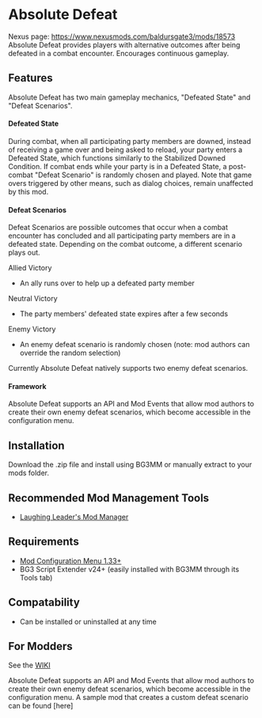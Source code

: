 # Absolute Defeat
Nexus page: https://www.nexusmods.com/baldursgate3/mods/18573
Absolute Defeat provides players with alternative outcomes after being defeated in a combat encounter. Encourages continuous gameplay.

## Features

Absolute Defeat has two main gameplay mechanics, "Defeated State" and "Defeat Scenarios".

#### Defeated State

During combat, when all participating party members are downed, instead of receiving a game over and being asked to reload, your party enters a Defeated State, which functions similarly to the Stabilized Downed Condition. If combat ends while your party is in a Defeated State, a post-combat "Defeat Scenario" is randomly chosen and played. Note that game overs triggered by other means, such as dialog choices, remain unaffected by this mod.

#### Defeat Scenarios

Defeat Scenarios are possible outcomes that occur when a combat encounter has concluded and all participating party members are in a defeated state. Depending on the combat outcome, a different scenario plays out.

Allied Victory
- An ally runs over to help up a defeated party member

Neutral Victory
- The party members' defeated state expires after a few seconds

Enemy Victory
- An enemy defeat scenario is randomly chosen (note: mod authors can override the random selection)


Currently Absolute Defeat natively supports two enemy defeat scenarios.

#### Framework

Absolute Defeat supports an API and Mod Events that allow mod authors to create their own enemy defeat scenarios, which become accessible in the configuration menu.

## Installation

Download the .zip file and install using BG3MM or manually extract to your mods folder.

## Recommended Mod Management Tools
- [Laughing Leader's Mod Manager](https://github.com/LaughingLeader/BG3ModManager)

## Requirements

- [Mod Configuration Menu 1.33+](https://www.nexusmods.com/baldursgate3/mods/9162)
- BG3 Script Extender v24+ (easily installed with BG3MM through its Tools tab)

## Compatability
- Can be installed or uninstalled at any time

## For Modders
See the [WIKI](https://github.com/tripulah/BG3AbsoluteDefeat/wiki)

Absolute Defeat supports an API and Mod Events that allow mod authors to create their own enemy
defeat scenarios, which become accessible in the configuration menu.
A sample mod that creates a custom defeat scenario can be found [here]
